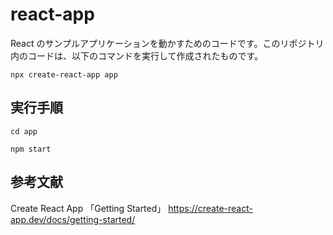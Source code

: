 # react-app
React のサンプルアプリケーションを動かすためのコードです。このリポジトリ内のコードは、以下のコマンドを実行して作成されたものです。

```
npx create-react-app app
```

## 実行手順

```
cd app
```

```
npm start
```

## 参考文献
Create React App 「Getting Started」
https://create-react-app.dev/docs/getting-started/